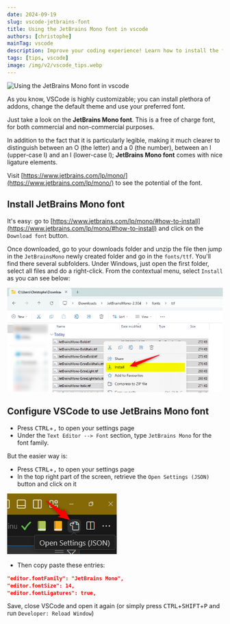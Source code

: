 ```yaml
---
date: 2024-09-19
slug: vscode-jetbrains-font
title: Using the JetBrains Mono font in vscode
authors: [christophe]
mainTag: vscode
description: Improve your coding experience! Learn how to install the free and highly legible JetBrains Mono font and enable beautiful font ligatures in VSCode with this quick configuration guide.
tags: [tips, vscode]
image: /img/v2/vscode_tips.webp
---
```

![Using the JetBrains Mono font in vscode](/img/v2/vscode_tips.webp)

As you know, VSCode is highly customizable; you can install plethora of addons, change the default theme and use your preferred font.

Just take a look on the **JetBrains Mono font**. This is a free of charge font, for both commercial and non-commercial purposes.

In addition to the fact that it is particularly legible, making it much clearer to distinguish between an O (the letter) and a 0 (the number), between an I (upper-case I) and an l (lower-case l); **JetBrains Mono font** comes with nice ligature elements.

<!-- truncate -->

Visit [https://www.jetbrains.com/lp/mono/](https://www.jetbrains.com/lp/mono/) to see the potential of the font.

## Install JetBrains Mono font

It's easy: go to [https://www.jetbrains.com/lp/mono/#how-to-install](https://www.jetbrains.com/lp/mono/#how-to-install) and click on the `Download font` button.

Once downloaded, go to your downloads folder and unzip the file then jump in the `JetBrainsMono` newly created folder and go in the `fonts/ttf`. You'll find there several subfolders. Under Windows, just open the first folder, select all files and do a right-click. From the contextual menu, select `Install` as you can see below:

![Install JetBrains Mono font](./images/install_font.png)

## Configure VSCode to use JetBrains Mono font

* Press <kbd>CTRL</kbd>+<kbd>,</kbd> to open your settings page
* Under the `Text Editor --> Font` section, type `JetBrains Mono` for the font family.

But the easier way is:

* Press <kbd>CTRL</kbd>+<kbd>,</kbd> to open your settings page
* In the top right part of the screen, retrieve the `Open Settings (JSON)` button and click on it

![Open settings.json](./images/open_settings_json.png)

* Then copy paste these entries:

<Snippet filename=".vscode/settings.json`">

```json
"editor.fontFamily": "JetBrains Mono",
"editor.fontSize": 14,
"editor.fontLigatures": true,
```

</Snippet>

Save, close VSCode and open it again (or simply press <kbd>CTRL</kbd>+<kbd>SHIFT</kbd>+<kbd>P</kbd> and run `Developer: Reload Window`)
